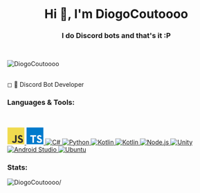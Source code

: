 <h1 align="center">Hi 👋, I'm DiogoCoutoooo</h1>
<h3 align="center">I do Discord bots and that's it :P</h3>

</br>
<p align="left"> <img src="https://komarev.com/ghpvc/?username=DiogoCoutoooo&label=Profile%20views&color=0e75b6&style=flat" alt="DiogoCoutoooo" /> </p>
</br>
◻ 🤖 Discord Bot Developer
</br>

<h3 align="left">Languages & Tools:</h3>
</br>
<p align="left">
<a href="https://www.javascript.com/" target="_blank"> <img src="https://raw.githubusercontent.com/devicons/devicon/master/icons/javascript/javascript-original.svg" alt="Javascript" width="40" height="40"/> </a>
<a href="https://www.typescriptlang.org/" target="_blank"> <img src="https://raw.githubusercontent.com/devicons/devicon/master/icons/typescript/typescript-original.svg" alt="Typescript" width="40" height="40"/> </a>
<a href="https://docs.microsoft.com/en-us/dotnet/csharp/" target="_blank"> <img src="https://static.cdnlogo.com/logos/c/27/c.svg" alt="C#" width="40" height="40"/> </a>
<a href="https://www.python.org/" target="_blank"> <img src="https://upload.wikimedia.org/wikipedia/commons/thumb/c/c3/Python-logo-notext.svg/1200px-Python-logo-notext.svg.png" alt="Python" width="40" height="40"/> </a>
<a href="https://kotlinlang.org/" target="_blank"> <img src="https://upload.wikimedia.org/wikipedia/commons/7/74/Kotlin_Icon.png" alt="Kotlin" width="40" height="40"/> </a>
<a href="https://www.java.com/" target="_blank"> <img src="https://cdn-icons-png.flaticon.com/512/5968/5968282.png" alt="Kotlin" width="40" height="40"/> </a>
<a href="https://nodejs.org/" target="_blank"> <img src="https://miro.medium.com/max/400/1*tfZa4vsI6UusJYt_fzvGnQ.png" alt="Node.js" width="40" height="40"/> </a>
<a href="https://unity.com/" target="_blank"> <img src="https://preview.redd.it/tu3gt6ysfxq71.png?auto=webp&s=10ab55d9dc09e7ed6ea59bd5916800a5272d5969" alt="Unity" width="40" height="40"/> </a>
<a href="https://developer.android.com/studio" target="-blank"> <img src="https://upload.wikimedia.org/wikipedia/commons/thumb/9/95/Android_Studio_Icon_3.6.svg/1900px-Android_Studio_Icon_3.6.svg.png" alt="Android Studio" width="40" height="40"/> </a>
<a href="https://ubuntu.com/" target="_blank"> <img src="https://upload.wikimedia.org/wikipedia/commons/thumb/a/ab/Logo-ubuntu_cof-orange-hex.svg/1200px-Logo-ubuntu_cof-orange-hex.svg.png" alt="Ubuntu" width="40" height="40"/> </a>
  
<p align="center">
<h3 align="left">Stats:</h3>
<div align="center"> 
<img align="left" height="150em" src="https://github-readme-stats-git-master-diogocoutoooo.vercel.app/api/top-langs/?username=DiogoCoutoooo&show_icons=true&layout=compact&hide_border=true&langs_count=7&theme=github_dark&bg_color=#101414" alt= DiogoCoutoooo/>
</div>
</a>
</p>
